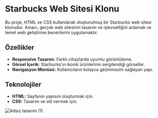 

# Starbucks Web Sitesi Klonu

Bu proje, HTML ve CSS kullanılarak oluşturulmuş bir Starbucks web sitesi klonudur. Amacı, gerçek web sitesinin tasarım ve işlevselliğini anlamak ve temel web geliştirme becerilerini uygulamaktır.

## Özellikler

- **Responsive Tasarım:** Farklı cihazlarda uyumlu görüntüleme.
- **Görsel İçerik:** Starbucks’ın ikonik ürünlerinin sergilendiği görseller.
- **Navigasyon Menüsü:** Kullanıcıların kolayca gezinmesini sağlayan yapı.

## Teknolojiler

- **HTML:** Sayfanın yapısını oluşturmak için.
- **CSS:** Tasarım ve stil vermek için.



![Adsız tasarım (1)](https://github.com/user-attachments/assets/dd50d45c-7310-4e1c-813e-1d7078105334)
